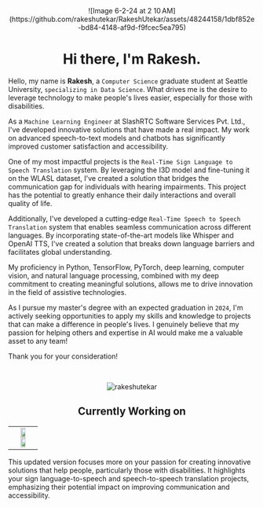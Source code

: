<!--START-->

<!--GITHUB GIF-->
<div align="center">
  ![Image 6-2-24 at 2 10 AM](https://github.com/rakeshutekar/RakeshUtekar/assets/48244158/1dbf852e-bd84-4148-af9d-f9fcec5ea795)

</div>

<!--INTRODUCTION-->
<h1 align="center"> Hi there, I'm Rakesh.  </h1>

Hello, my name is <b>Rakesh</b>, a `Computer Science` graduate student at Seattle University, `specializing in Data Science`. What drives me is the desire to leverage technology to make people's lives easier, especially for those with disabilities.

As a `Machine Learning Engineer` at SlashRTC Software Services Pvt. Ltd., I've developed innovative solutions that have made a real impact. My work on advanced speech-to-text models and chatbots has significantly improved customer satisfaction and accessibility.

One of my most impactful projects is the `Real-Time Sign Language to Speech Translation` system. By leveraging the I3D model and fine-tuning it on the WLASL dataset, I've created a solution that bridges the communication gap for individuals with hearing impairments. This project has the potential to greatly enhance their daily interactions and overall quality of life.

Additionally, I've developed a cutting-edge `Real-Time Speech to Speech Translation` system that enables seamless communication across different languages. By incorporating state-of-the-art models like Whisper and OpenAI TTS, I've created a solution that breaks down language barriers and facilitates global understanding.

My proficiency in Python, TensorFlow, PyTorch, deep learning, computer vision, and natural language processing, combined with my deep commitment to creating meaningful solutions, allows me to drive innovation in the field of assistive technologies.

As I pursue my master's degree with an expected graduation in `2024`, I'm actively seeking opportunities to apply my skills and knowledge to projects that can make a difference in people's lives. I genuinely believe that my passion for helping others and expertise in AI would make me a valuable asset to any team!

Thank you for your consideration!

<!--GITHUB STREAK-->
<br>
<p align = "center">
  <img src="https://github-readme-streak-stats.herokuapp.com/?user=rakeshutekar&" alt="rakeshutekar" />
</p>

<!--CURRENTLY WORKING ON-->
<h2 align="center"> Currently Working on </h2>
<table align="center">
  <tr align="center">
    <td valign="top" width="100%">
      <a href="https://github.com/rakeshutekar/Sign-Language-Translation">
        <img width="49%"  src="https://github-readme-stats.vercel.app/api/pin/?username=rakeshutekar&repo=Sign-Language-Translation&theme=tokyonight" />
      </a>
      <a href="https://github.com/rakeshutekar/Speech-to-Speech-Translation">
        <img width="49%"  src="https://github-readme-stats.vercel.app/api/pin/?username=rakeshutekar&repo=Speech-to-Speech-Translation&theme=tokyonight" />
      </a>  
    </td>
  </tr>
</table>

<!--END-->

This updated version focuses more on your passion for creating innovative solutions that help people, particularly those with disabilities. It highlights your sign language-to-speech and speech-to-speech translation projects, emphasizing their potential impact on improving communication and accessibility.
